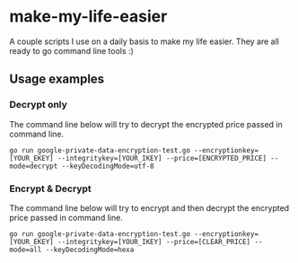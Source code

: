 # make-my-life-easier
A couple scripts I use on a daily basis to make my life easier.
They are all ready to go command line tools :)

## Usage examples
### Decrypt only
The command line below will try to decrypt the encrypted price passed in command line.
```
go run google-private-data-encryption-test.go --encryptionkey=[YOUR_EKEY] --integritykey=[YOUR_IKEY] --price=[ENCRYPTED_PRICE] --mode=decrypt --keyDecodingMode=utf-8
```
### Encrypt & Decrypt
The command line below will try to encrypt and then decrypt the encrypted price passed in command line.
```
go run google-private-data-encryption-test.go --encryptionkey=[YOUR_EKEY] --integritykey=[YOUR_IKEY] --price=[CLEAR_PRICE] --mode=all --keyDecodingMode=hexa
